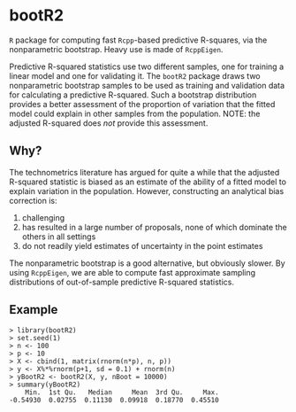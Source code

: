 bootR2
======

`R` package for computing fast `Rcpp`-based predictive R-squares, via
the nonparametric bootstrap.  Heavy use is made of `RcppEigen`.

Predictive R-squared statistics use two different samples, one for
training a linear model and one for validating it.  The `bootR2`
package draws two nonparametric bootstrap samples to be used as
training and validation data for calculating a predictive R-squared.
Such a bootstrap distribution provides a better assessment of the
proportion of variation that the fitted model could explain in other
samples from the population.  NOTE: the adjusted R-squared does *not*
provide this assessment.


Why?
----

The technometrics literature has argued for quite a while that the
adjusted R-squared statistic is biased as an estimate of the ability
of a fitted model to explain variation in the population.  However,
constructing an analytical bias correction is: 

1. challenging
2. has resulted in a large number of proposals, none of which dominate the
others in all settings
3. do not readily yield estimates of uncertainty in the point estimates

The nonparametric bootstrap is a good alternative, but obviously
slower.  By using `RcppEigen`, we are able to compute fast approximate
sampling distributions of out-of-sample predictive R-squared
statistics.


Example
-------

```
> library(bootR2)
> set.seed(1)
> n <- 100
> p <- 10
> X <- cbind(1, matrix(rnorm(n*p), n, p))
> y <- X%*%rnorm(p+1, sd = 0.1) + rnorm(n)
> yBootR2 <- bootR2(X, y, nBoot = 10000)
> summary(yBootR2)
    Min.  1st Qu.   Median     Mean  3rd Qu.     Max. 
-0.54930  0.02755  0.11130  0.09918  0.18770  0.45510 
```
